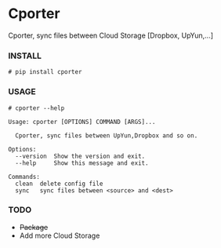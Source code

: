Cporter
======

Cporter, sync files between Cloud Storage [Dropbox, UpYun,...]

### INSTALL

	# pip install cporter

### USAGE
	
	# cporter --help
	
	Usage: cporter [OPTIONS] COMMAND [ARGS]...

	  Cporter, sync files between UpYun,Dropbox and so on.

	Options:
	  --version  Show the version and exit.
	  --help     Show this message and exit.

	Commands:
	  clean  delete config file
	  sync   sync files between <source> and <dest>


### TODO
- ~~Package~~
- Add more Cloud Storage
